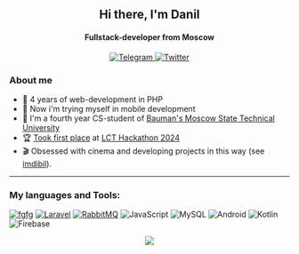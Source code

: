<div id="header" align="center">
    <h2>Hi there, I'm  Danil </h2>
    <h4>Fullstack-developer from Moscow</h4>
</div>

<div id="socials" align="center">
  <a href="https://t.me/kochuradanil">
    <img src="https://img.shields.io/badge/Telegram-blue?style=for-the-badge&logo=telegram&logoColor=white" alt="Telegram"/>
  </a>
  <a href="mailto:kocuradanil@gmail.com">
    <img src="https://img.shields.io/badge/Gmail-red?style=for-the-badge&logo=Gmail&logoColor=white" alt="Twitter"/>
  </a>
</div>

### About me
- 🐘 4 years of web-development in PHP
- 🌱 Now i'm trying myself in mobile development
- 📝 I'm a fourth year CS-student of [Bauman's Moscow State Technical University](https://bmstu.ru/)
- 🏆 [Took first place](https://bmstu.ru/news/baumancy-prizyory-khakatona-lidery-cifrovoi-transformacii) at [LCT Hackathon 2024](https://i.moscow/lct)
- 🎬 Obsessed with cinema and developing projects in this way (see [imdibil](https://github.com/DanilKochura/imdibil-lara-vue)).
---
<h3 align="left">My languages and Tools:</h3>

[![fgfg](https://img.shields.io/badge/php-%23777BB4.svg?style=for-the-badge&logo=php&logoColor=white)](https://php.net)
[![Laravel](https://img.shields.io/badge/laravel-%23FF2D20.svg?style=for-the-badge&logo=laravel&logoColor=white)](https://laravel.com)
[![RabbitMQ](https://img.shields.io/badge/Rabbitmq-FF6600?style=for-the-badge&logo=rabbitmq&logoColor=white)](https://rabbitmq.com)
![JavaScript](https://img.shields.io/badge/javascript-%23323330.svg?style=for-the-badge&logo=javascript&logoColor=%23F7DF1E)
![MySQL](https://img.shields.io/badge/mysql-%2300f.svg?style=for-the-badge&logo=mysql&logoColor=white)
![Android](https://img.shields.io/badge/Android-3DDC84?style=for-the-badge&logo=android&logoColor=white)
![Kotlin](https://img.shields.io/badge/kotlin-%237F52FF.svg?style=for-the-badge&logo=kotlin&logoColor=white)
![Firebase](https://img.shields.io/badge/firebase-a08021?style=for-the-badge&logo=firebase&logoColor=ffcd34)

<div align="center">
     <img src="https://github-readme-stats.vercel.app/api/top-langs/?username=danilkochura&hide=javascript,css,scss,html&theme=dark">
   </div>



